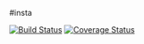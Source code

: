 #insta

[![Build Status](https://travis-ci.org/MollieS/insta.svg?branch=master)](https://travis-ci.org/MollieS/insta) [![Coverage Status](https://coveralls.io/repos/MollieS/insta/badge.svg?branch=master&service=github)](https://coveralls.io/github/MollieS/insta?branch=master)
